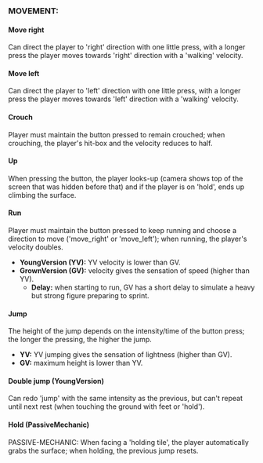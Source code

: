### MOVEMENT:
#### Move right
Can direct the player to 'right' direction with one little press, with a longer press the player moves towards 'right'
direction with a 'walking' velocity.

#### Move left
Can direct the player to 'left' direction with one little press, with a longer press the player moves towards 'left'
direction with a 'walking' velocity.

#### Crouch
Player must maintain the button pressed to remain crouched; when crouching, the player's hit-box and the velocity
reduces to half.

#### Up
When pressing the button, the player looks-up (camera shows top of the screen that was hidden before that) and if the
player is on 'hold', ends up climbing the surface.

#### Run
Player must maintain the button pressed to keep running and choose a direction to move ('move_right' or 'move_left'); 
when running, the player's velocity doubles.
- **YoungVersion (YV):** YV velocity is lower than GV.
- **GrownVersion (GV):** velocity gives the sensation of speed (higher than YV).
  - **Delay:** when starting to run, GV has a short delay to simulate a heavy but strong figure preparing to sprint.

#### Jump
The height of the jump depends on the intensity/time of the button press; the longer the pressing, the higher the jump.
- **YV:** YV jumping gives the sensation of lightness (higher than GV).
- **GV:** maximum height is lower than YV.

#### Double jump (YoungVersion)
Can redo 'jump' with the same intensity as the previous, but can't repeat until next rest (when touching the ground with
feet or 'hold').

#### Hold (PassiveMechanic)
PASSIVE-MECHANIC: When facing a 'holding tile', the player automatically grabs the surface; when holding, the previous
jump resets.
